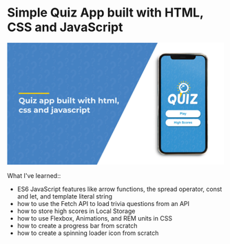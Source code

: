 # Simple Quiz App built with HTML, CSS and JavaScript

![Home Screen](header.jpg)

What I've learned::

- ES6 JavaScript features like arrow functions, the spread operator, const and let, and template literal string
- how to use the Fetch API to load trivia questions from an API
- how to store high scores in Local Storage
- how to use Flexbox, Animations, and REM units in CSS
- how to create a progress bar from scratch
- how to create a spinning loader icon from scratch
